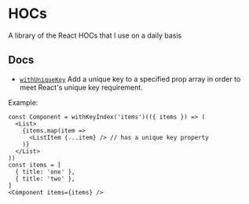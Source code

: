 # HOCs
A library of the React HOCs that I use on a daily basis

## Docs
- [`withUniqueKey`](https://github.com/RyanCCollins/hocs/blob/master/src/withUniqueKey.ts)
Add a unique key to a specified prop array in order to meet React's unique key requirement.

Example:
```
const Component = withKeyIndex('items')(({ items }) => (
  <List>
    {items.map(item =>
      <ListItem {...item} /> // has a unique key property
    )}
  </List>
))
const items = [
  { title: 'one' },
  { title: 'two' },
]
<Component items={items} />
```
